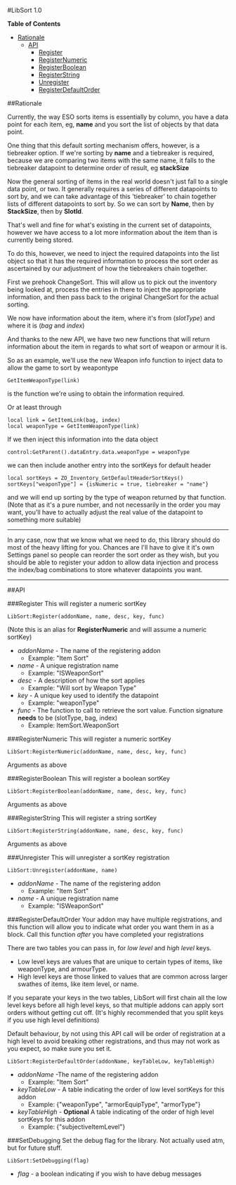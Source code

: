 #LibSort 1.0

**Table of Contents**  
- [Rationale](#user-content-rationale)
    - [API](#user-content-api)
        - [Register](#user-content-register)
        - [RegisterNumeric](#user-content-registernumeric)
        - [RegisterBoolean](#user-content-registerboolean)
        - [RegisterString](#user-content-registerstring)
        - [Unregister](#user-content-unregister)
        - [RegisterDefaultOrder](#user-content-registerdefaultorder)

##Rationale

Currently, the way ESO sorts items is essentially by column, you have a data point for each item, eg, **name** and you sort the list of objects by that data point.

One thing that this default sorting mechanism offers, however, is a tiebreaker option. If we're sorting by **name** and a tiebreaker is required, because we are comparing two items with the same name, it falls to the tiebreaker datapoint to determine order of result, eg **stackSize**

Now the general sorting of items in the real world doesn't just fall to a single data point, or two. It generally requires a series of different datapoints to sort by, and we can take advantage of this 'tiebreaker' to 
chain together lists of different datapoints to sort by. So we can sort by **Name**, then by **StackSize**, then by **SlotId**. 

That's well and fine for what's existing in the current set of datapoints, however we have access to a lot more information about the item than is currently being stored.

To do this, however, we need to inject the required datapoints into the list object so that it has the required information to process the sort order as ascertained by our adjustment of how the tiebreakers chain together.

First we prehook ChangeSort. This will allow us to pick out the inventory being looked at, process the entries in there to inject the appropriate information, and then pass back to the original ChangeSort for the actual sorting.

We now have information about the item, where it's from (*slotType*) and where it is (*bag* and *index*)

And thanks to the new API, we have two new functions that will return information about the item in regards to what sort of weapon or armour it is.

So as an example, we'll use the new Weapon info function to inject data to allow the game to sort by weapontype

	GetItemWeaponType(link)

is the function we're using to obtain the information required. 

Or at least through

	local link = GetItemLink(bag, index)
	local weaponType = GetItemWeaponType(link)

If we then inject this information into the data object
	
	control:GetParent().dataEntry.data.weaponType = weaponType

we can then include another entry into the sortKeys for default header

	local sortKeys = ZO_Inventory_GetDefaultHeaderSortKeys()
	sortKeys["weaponType"] = {isNumeric = true, tiebreaker = "name"}

and we will end up sorting by the type of weapon returned by that function. (Note that as it's a pure number, and not necessarily in the order you may want, you'll have to actually adjust the real value of the datapoint to something more suitable)

---

In any case, now that we know what we need to do, this library should do most of the heavy lifting for you. Chances are I'll have to give it it's own Settings panel so people can reorder the sort order as they wish, but you should be able to register your addon to allow data injection and process the index/bag combinations to store whatever datapoints you want.

---
##API

###Register
This will register a numeric sortKey
    
    LibSort:Register(addonName, name, desc, key, func)

(Note this is an alias for **RegisterNumeric** and will assume a numeric sortKey)
- *addonName* - The name of the registering addon 
    + Example: "Item Sort"
- *name* - A unique registration name 
    + Example: "ISWeaponSort"
- *desc* - A description of how the sort applies 
    + Example: "Will sort by Weapon Type"
- *key* - A unique key used to identify the datapoint
    + Example: "weaponType"
- *func* - The function to call to retrieve the sort value. Function signature **needs** to be (slotType, bag, index)
    + Example: ItemSort.WeaponSort

###RegisterNumeric
This will register a numeric sortKey
    
    LibSort:RegisterNumeric(addonName, name, desc, key, func)
Arguments as above

###RegisterBoolean
This will register a boolean sortKey
    
    LibSort:RegisterBoolean(addonName, name, desc, key, func)
Arguments as above

###RegisterString
This will register a string sortKey

    LibSort:RegisterString(addonName, name, desc, key, func)
Arguments as above

###Unregister
This will unregister a sortKey registration

    LibSort:Unregister(addonName, name)

- *addonName* - The name of the registering addon 
    + Example: "Item Sort"
- *name* - A unique registration name 
    + Example: "ISWeaponSort"

###RegisterDefaultOrder
Your addon may have multiple registrations, and this function will allow you to indicate what order you want them in as a block. Call this function *after* you have completed your registrations

There are two tables you can pass in, for *low level* and *high level* keys. 

- Low level keys are values that are unique to certain types of items, like weaponType, and armourType. 
- High level keys are those linked to values that are common across larger swathes of items, like item level, or name. 
 

If you separate your keys in the two tables, LibSort will first chain all the low level keys before all high level keys, so that multiple addons can apply sort orders without getting cut off. (It's highly recommended that you split keys if you use high level definitions)

Default behaviour, by not using this API call will be order of registration at a high level to avoid breaking other registrations, and thus may not work as you expect, so make sure you set it.

    LibSort:RegisterDefaultOrder(addonName, keyTableLow, keyTableHigh)

- *addonName* -The name of the registering addon
    + Example: "Item Sort"
- *keyTableLow* - A table indicating the order of low level sortKeys for this addon
    + Example: {"weaponType", "armorEquipType", "armorType"}
- *keyTableHigh* - **Optional** A table indicating of the order of high level sortKeys for this addon
    + Example: {"subjectiveItemLevel"}

###SetDebugging
Set the debug flag for the library. Not actually used atm, but for future stuff.

    LibSort:SetDebugging(flag)

- *flag* - a boolean indicating if you wish to have debug messages